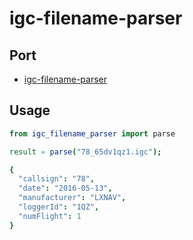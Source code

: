 # igc-filename-parser

## Port
- [igc-filename-parser](https://github.com/Turbo87/igc-filename-parser)

## Usage

```nim
from igc_filename_parser import parse

result = parse("78_65dv1qz1.igc");
```

```nim
{
  "callsign": "78",
  "date": "2016-05-13",
  "manufacturer": "LXNAV",
  "loggerId": "1QZ",
  "numFlight": 1
}
```
